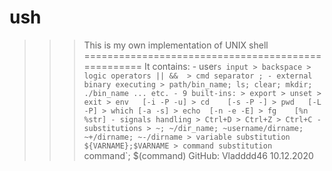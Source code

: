 # ush
>>> This is my own implementation of UNIX shell
===================================================
It contains:
    - user`s input
      > backspace
      > logic operators || && 
      > cmd separator ;
    - external binary executing
      > path/bin_name; ls; clear; mkdir; ./bin_name ... etc.
    - 9 built-ins:
      > export
      > unset
      > exit
      > env   [-i -P -u]
      > cd    [-s -P -]
      > pwd   [-L -P]
      > which [-a -s]
      > echo  [-n -e -E]
      > fg    [%n %str]
    - signals handling
      > Ctrl+D
      > Ctrl+Z
      > Ctrl+C
    - substitutions
      > ~; ~/dir_name; ~username/dirname; ~+/dirname; ~-/dirname
      > variable substitution ${VARNAME};$VARNAME
      > command substitution  `command`; $(command)
GitHub: Vladddd46
10.12.2020

